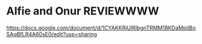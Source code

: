 # Alfie and Onur REVIEWWWW
https://docs.google.com/document/d/1CYAKKRjUIRlbgnTRMM18KDaMpilBoSAqBfLR4A60sE0/edit?usp=sharing

